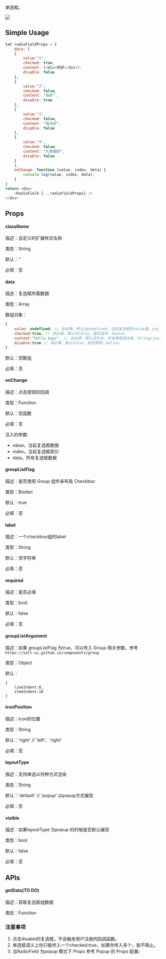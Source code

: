 

单选框。

![](http://gtms01.alicdn.com/tps/i1/TB1NxzWJFXXXXXiXVXXbLzyZVXX-320-194.png)


## Simple Usage
```javascript
let radioFieldProps = {
    data: [
    {
        value:"1",
        checked: true,
        content: (<div>你好</div>),
        disable: false
    }, 
    {
        value:"2",
        checked: false,
        content: "他好",
        disable: true
    }, 
    {
        value:"3",
        checked: false,
        content: "我也好",
        disable: false
    }, 
    {
        value:"4",
        checked: false,
        content: "大家都好",
        disable: false
    }
    ],
    onChange: function (value, index, data) {
        console.log(value, index, data);
    }
}
return <div>
    <RadioField {...radioFieldProps} />
</div>
```
## Props
#### className

描述：自定义的扩展样式名称

类型：String

默认：''

必填：否

#### data

描述：复选框所需数据

类型：Array

数组对象：
```javascript
{
    value: undefined, // 非必填，默认为undefined，当前复选框的value值，any
    checked:true, // 非必填，默认为false，是否选中，boolen
    content:"hello boys", // 非必填，默认空文本，文本域填充内容，String/jsx。该属性原名text，可继续使用，但不推荐。
    disable:true // 非必填，默认false，是否禁用，bollen
}    
```


默认：空数组

必填：否

#### onChange

描述：点击按钮的回调

类型：Function  

默认：空函数

必填：否

注入的参数:  
- value，当前复选框数据  
- index，当前复选框索引  
- data，所有复选框数据  

#### groupListFlag

描述：是否使用 Group 组件来布局 Checkbox

类型：Boolen

默认：true

必填：否

#### label

描述：一个checkbox组的label

类型：String

默认：空字符串

必填：否

#### required

描述：是否必填

类型：bool

默认：false

必填：否

#### groupListArgument

描述：如果 groupListFlag 为true，可以传入 Group 相关参数。参考 `https://salt-ui.github.io/components/group`

类型：Object

默认：  
```
{
    lineIndent:0,
    itemIndent:18
}
```

#### iconPosition

描述：icon的位置

类型：String

默认：'right' // 'left'、'right'

必填：否

#### layoutType

描述：支持单选以何种方式渲染

类型：String

默认：'default' // 'popup' 以popup方式展现

必填：否

#### visible

描述：如果layoutType 为popup 的时候是否默认展现

类型：bool

默认：false

必填：否


## APIs
#### getData(TO DO)

描述：获取复选框组数据

类型：Function

### 注意事项

1. 点击disable的复选框，不会触发用户注册的回调函数。
2. 单选框语义上你只能传入一个checked:true，如果你传入多个，我不阻止。
3. 当RadioField 为popup 模式下 Props 参考 Popup 的 Props 配置;
